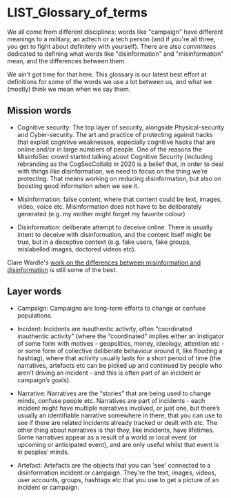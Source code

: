 # LIST_Glossary_of_terms

We all come from different disciplines: words like "campaign" have different meanings to a military, an adtech or a tech person (and if you're all three, you get to fight about definitely with yourself).  There are also *committees* dedicated to defining what words like "disinformation" and "misinformation" mean, and the differences between them. 

We ain't got time for that here.  This glossary is our latest best effort at definitions for some of the words we use a lot between us, and what we (mostly) think we mean when we say them. 


## Mission words

* Cognitive security: The top layer of security, alongside Physical-security and Cyber-security.  The art and practice of protecting against hacks that exploit cognitive weaknesses, especially cognitive hacks that are online and/or in large numbers of people.  One of the reasons the MisinfoSec crowd started talking about Cognitive Security (including rebranding as the CogSecCollab) in 2020 is a belief that, in order to deal with things like disinformation, we need to focus on the thing we’re protecting.  That means working on reducing disinformation, but also on boosting good information when we see it.  

* Misinformation: false content, where that content could be text, images, video, voice etc.  Misinformation does not have to be deliberately generated (e.g. my mother might forget my favorite colour)

* Disinformation: deliberate attempt to deceive online. There is usually intent to deceive with disinformation, and the content itself might be true, but in a deceptive context (e.g. fake users, fake groups, mislabelled images, doctored videos etc).

Clare Wardle's [work on the differences between misinformation and disinformation](https://medium.com/1st-draft/fake-news-its-complicated-d0f773766c79) is still some of the best. 

## Layer words

* Campaign: Campaigns are long-term efforts to change or confuse populations. 

* Incident: Incidents are inauthentic activity, often “coordinated inauthentic activity” (where the “coordinated” implies either an instigator of some form with motives - geopolitics, money, ideology, attention etc - or some form of collective deliberate behaviour around it, like flooding a hashtag), where that activity usually lasts for a short period of time (the narratives, artefacts etc can be picked up and continued by people who aren’t driving an incident - and this is often part of an incident or campaign’s goals).  

* Narrative: Narratives are the “stories” that are being used to change minds, confuse people etc.  Narratives are part of incidents - each incident might have multiple narratives involved, or just one, but there’s usually an identifiable narrative somewhere in there, that you can use to see if there are related incidents already tracked or dealt with etc. The other thing about narratives is that they, like incidents, have lifetimes.  Some narratives appear as a result of a world or local event (or upcoming or anticipated event), and are only useful whilst that event is in peoples’ minds.  

* Artefact: Artefacts are the objects that you can 'see' connected to a disinformation incident or campaign. They're the text, images, videos, user accounts, groups, hashtags etc that you use to get a picture of an incident or campaign. 


